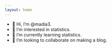 ```yaml
---
layout: home
---
```


- 👋 Hi, I’m @madia3.
- 👀 I’m interested in statistics.
- 🌱 I’m currently learning statistics.
- 💞️ I’m looking to collaborate on making a blog.
